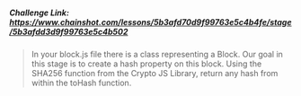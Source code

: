 ##### Challenge Link: https://www.chainshot.com/lessons/5b3afd70d9f99763e5c4b4fe/stage/5b3afdd3d9f99763e5c4b502  
  
  
> In your block.js file there is a class representing a Block. Our goal in this stage is to create a hash property on this block.
Using the SHA256 function from the Crypto JS Library, return any hash from within the toHash function.
